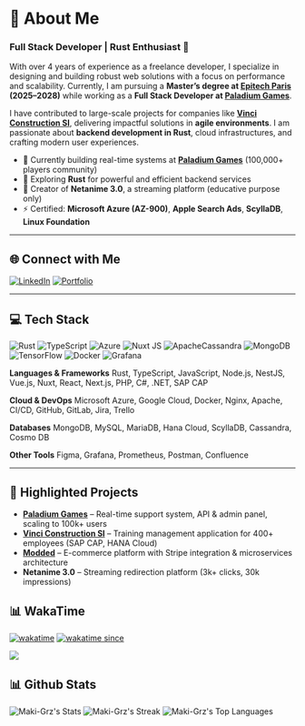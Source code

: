 # 💫 About Me

### Full Stack Developer | Rust Enthusiast 🦀

With over 4 years of experience as a freelance developer, I specialize in designing and building robust web solutions with a focus on performance and scalability. Currently, I am pursuing a **Master’s degree at [Epitech Paris](https://www.epitech.eu/) (2025–2028)** while working as a **Full Stack Developer at [Paladium Games](https://paladium-pvp.fr)**.

I have contributed to large-scale projects for companies like **[Vinci Construction SI](https://vinci-construction.com/fr/)**, delivering impactful solutions in **agile environments**.
I am passionate about **backend development in Rust**, cloud infrastructures, and crafting modern user experiences.

* 🔭 Currently building real-time systems at **[Paladium Games](https://paladium-pvp.fr)** (100,000+ players community)
* 🌱 Exploring **Rust** for powerful and efficient backend services
* 💬 Creator of **Netanime 3.0**, a streaming platform (educative purpose only)
* ⚡ Certified: **Microsoft Azure (AZ-900)**, **Apple Search Ads**, **ScyllaDB**, **Linux Foundation**

---

## 🌐 Connect with Me

[![LinkedIn](https://img.shields.io/badge/LinkedIn-%230077B5.svg?logo=linkedin\&logoColor=white)](https://linkedin.com/in/Maximilien-Grzeczka)
[![Portfolio](https://img.shields.io/badge/Portfolio-%23000000.svg?logo=vercel\&logoColor=white)](https://maxgrz.fr)

---

## 💻 Tech Stack
![Rust](https://img.shields.io/badge/rust-%23000000.svg?style=for-the-badge&logo=rust&logoColor=white) ![TypeScript](https://img.shields.io/badge/typescript-%23007ACC.svg?style=for-the-badge&logo=typescript&logoColor=white) ![Azure](https://img.shields.io/badge/azure-%230072C6.svg?style=for-the-badge&logo=microsoftazure&logoColor=white) ![Nuxt JS](https://img.shields.io/badge/Nuxt-002E3B?style=for-the-badge&logo=nuxt.js&logoColor=#00DC82) ![ApacheCassandra](https://img.shields.io/badge/cassandra-%231287B1.svg?style=for-the-badge&logo=apache-cassandra&logoColor=white) ![MongoDB](https://img.shields.io/badge/MongoDB-%234ea94b.svg?style=for-the-badge&logo=mongodb&logoColor=white) ![TensorFlow](https://img.shields.io/badge/TensorFlow-%23FF6F00.svg?style=for-the-badge&logo=TensorFlow&logoColor=white) ![Docker](https://img.shields.io/badge/docker-%230db7ed.svg?style=for-the-badge&logo=docker&logoColor=white) ![Grafana](https://img.shields.io/badge/grafana-%23F46800.svg?style=for-the-badge&logo=grafana&logoColor=white)

**Languages & Frameworks**
Rust, TypeScript, JavaScript, Node.js, NestJS, Vue.js, Nuxt, React, Next.js, PHP, C#, .NET, SAP CAP

**Cloud & DevOps**
Microsoft Azure, Google Cloud, Docker, Nginx, Apache, CI/CD, GitHub, GitLab, Jira, Trello

**Databases**
MongoDB, MySQL, MariaDB, Hana Cloud, ScyllaDB, Cassandra, Cosmo DB

**Other Tools**
Figma, Grafana, Prometheus, Postman, Confluence

---

## 🚀 Highlighted Projects

* **[Paladium Games](https://paladium-pvp.fr)** – Real-time support system, API & admin panel, scaling to 100k+ users
* **[Vinci Construction SI](https://vinci-construction.com/fr/)** – Training management application for 400+ employees (SAP CAP, HANA Cloud)
* **[Modded](https://modded.fr)** – E-commerce platform with Stripe integration & microservices architecture
* **Netanime 3.0** – Streaming redirection platform (3k+ clicks, 30k impressions)

## 📊 WakaTime
[![wakatime](https://wakatime.com/badge/user/39b455f3-8a5f-4c40-9246-555db483b3aa.svg)](https://wakatime.com/@39b455f3-8a5f-4c40-9246-555db483b3aa) 
[![wakatime since](https://img.shields.io/badge/since_30_june_2021-blue)](https://wakatime.com/@39b455f3-8a5f-4c40-9246-555db483b3aa)

<img src="https://wakatime.com/share/@Maki_Grz/b73106b9-9222-4fa9-88a5-4014b2c981dd.svg" />

## 📊 Github Stats

![Maki-Grz's Stats](https://github-readme-stats.vercel.app/api?username=Maki-Grz&theme=dark&show_icons=true&hide_border=true&count_private=true)
![Maki-Grz's Streak](https://github-readme-streak-stats.herokuapp.com/?user=Maki-Grz&theme=dark&hide_border=true)
![Maki-Grz's Top Languages](https://github-readme-stats.vercel.app/api/top-langs/?username=Maki-Grz&theme=dark&show_icons=true&hide_border=true&layout=compact)
